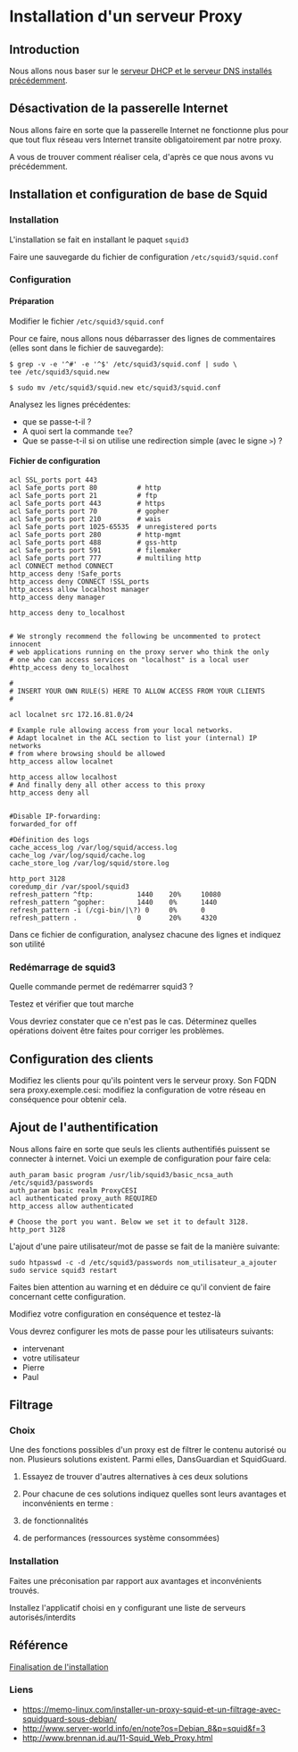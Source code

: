 # Installation d'un serveur Proxy

## Introduction

Nous allons nous baser sur le [serveur DHCP et le serveur DNS installés précédemment](informatique:linux:services_dhcp_dns).

## Désactivation de la passerelle Internet

Nous allons faire en sorte que la passerelle Internet ne fonctionne plus pour que tout flux réseau vers Internet transite obligatoirement par notre proxy.

A vous de trouver comment réaliser cela, d'après ce que nous avons vu précédemment.

## Installation et configuration de base de Squid

### Installation
L'installation se fait en installant le paquet `squid3`

Faire une sauvegarde du fichier de configuration `/etc/squid3/squid.conf`

### Configuration

#### Préparation
Modifier le fichier `/etc/squid3/squid.conf`

Pour ce faire, nous allons nous débarrasser des lignes de commentaires (elles sont dans le fichier de sauvegarde):



```
$ grep -v -e '^#' -e '^$' /etc/squid3/squid.conf | sudo \
tee /etc/squid3/squid.new

$ sudo mv /etc/squid3/squid.new etc/squid3/squid.conf
```

Analysez les lignes précédentes: 

* que se passe-t-il ? 
* A quoi sert la commande `tee`? 
* Que se passe-t-il si on utilise une redirection simple (avec le signe `>`) ?

#### Fichier de configuration
```
acl SSL_ports port 443
acl Safe_ports port 80          # http
acl Safe_ports port 21          # ftp
acl Safe_ports port 443         # https
acl Safe_ports port 70          # gopher
acl Safe_ports port 210         # wais
acl Safe_ports port 1025-65535  # unregistered ports
acl Safe_ports port 280         # http-mgmt
acl Safe_ports port 488         # gss-http
acl Safe_ports port 591         # filemaker
acl Safe_ports port 777         # multiling http
acl CONNECT method CONNECT
http_access deny !Safe_ports
http_access deny CONNECT !SSL_ports
http_access allow localhost manager
http_access deny manager

http_access deny to_localhost


# We strongly recommend the following be uncommented to protect innocent
# web applications running on the proxy server who think the only
# one who can access services on "localhost" is a local user
#http_access deny to_localhost

#
# INSERT YOUR OWN RULE(S) HERE TO ALLOW ACCESS FROM YOUR CLIENTS
#

acl localnet src 172.16.81.0/24

# Example rule allowing access from your local networks.
# Adapt localnet in the ACL section to list your (internal) IP networks
# from where browsing should be allowed
http_access allow localnet

http_access allow localhost
# And finally deny all other access to this proxy
http_access deny all


#Disable IP-forwarding:
forwarded_for off

#Définition des logs
cache_access_log /var/log/squid/access.log
cache_log /var/log/squid/cache.log
cache_store_log /var/log/squid/store.log

http_port 3128
coredump_dir /var/spool/squid3
refresh_pattern ^ftp:           1440    20%     10080
refresh_pattern ^gopher:        1440    0%      1440
refresh_pattern -i (/cgi-bin/|\?) 0     0%      0
refresh_pattern .               0       20%     4320
```

Dans ce fichier de configuration, analysez chacune des lignes et indiquez son utilité


### Redémarrage de squid3

Quelle commande permet de redémarrer squid3 ?

Testez et vérifier que tout marche

Vous devriez constater que ce n'est pas le cas. Déterminez quelles opérations doivent être faites pour corriger les problèmes.


## Configuration des clients

Modifiez les clients pour qu'ils pointent vers le serveur proxy. Son FQDN sera proxy.exemple.cesi: modifiez la configuration de votre réseau en conséquence pour obtenir cela.


## Ajout de l'authentification

Nous allons faire en sorte que seuls les clients authentifiés puissent se connecter à internet. Voici un exemple de configuration pour faire cela:

```
auth_param basic program /usr/lib/squid3/basic_ncsa_auth /etc/squid3/passwords
auth_param basic realm ProxyCESI
acl authenticated proxy_auth REQUIRED
http_access allow authenticated

# Choose the port you want. Below we set it to default 3128.
http_port 3128
```

L'ajout d'une paire utilisateur/mot de passe se fait de la manière suivante:

```
sudo htpasswd -c -d /etc/squid3/passwords nom_utilisateur_a_ajouter
sudo service squid3 restart
```

Faites bien attention au warning et en déduire ce qu'il convient de faire concernant cette configuration.

Modifiez votre configuration en conséquence et testez-là


Vous devrez configurer les mots de passe pour les utilisateurs suivants:

* intervenant
* votre utilisateur
* Pierre
* Paul


## Filtrage

### Choix

Une des fonctions possibles d'un proxy est de filtrer le contenu autorisé ou non. Plusieurs solutions existent. Parmi elles, DansGuardian et SquidGuard.

1. Essayez de trouver d'autres alternatives à ces deux solutions
2. Pour chacune de ces solutions indiquez quelles sont leurs avantages et inconvénients en terme :

  1. de fonctionnalités
  2. de performances (ressources système consommées)


### Installation

Faites une préconisation par rapport aux avantages et inconvénients trouvés.

Installez l'applicatif choisi en y configurant une liste de serveurs autorisés/interdits



## Référence

[Finalisation de l'installation](informatique:linux:debian_squid_solutions)



### Liens

* https://memo-linux.com/installer-un-proxy-squid-et-un-filtrage-avec-squidguard-sous-debian/
* http://www.server-world.info/en/note?os=Debian_8&p=squid&f=3
* http://www.brennan.id.au/11-Squid_Web_Proxy.html



